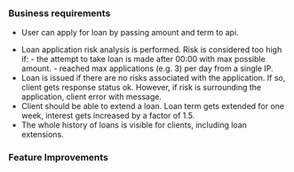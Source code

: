 ### Business requirements
+    User can apply for loan by passing amount and term to api.
-    Loan application risk analysis is performed. Risk is considered too high if:
    -  the attempt to take loan is made after 00:00 with max possible amount.
    -  reached max applications (e.g. 3) per day from a single IP.
-    Loan is issued if there are no risks associated with the application. If so, client gets response status ok. However, if risk is surrounding the application, client error with message.
-    Client should be able to extend a loan. Loan term gets extended for one week, interest gets increased by a factor of 1.5.
-    The whole history of loans is visible for clients, including loan extensions.

### Feature Improvements

